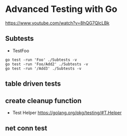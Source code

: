 # Advanced Testing with Go
https://www.youtube.com/watch?v=8hQG7QlcLBk

## Subtests
* TestFoo
```
go test -run 'Foo' ./Subtests -v
go test -run 'Foo/Add2' ./Subtests -v
go test -run '/Add3' ./Subtests -v
```

## table driven tests

## create cleanup function

* Test Helper
https://golang.org/pkg/testing/#T.Helper

## net conn test

